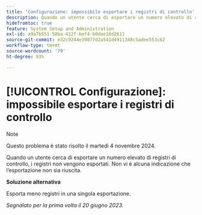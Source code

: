 ```yaml
---
title: 'Configurazione: impossibile esportare i registri di controllo'
description: Quando un utente cerca di esportare un numero elevato di registri di controllo, i registri non vengono esportati. Non vi è alcuna indicazione che l’esportazione non sia riuscita.
hidefromtoc: true
feature: System Setup and Administration
exl-id: a9a7b551-58ba-412f-bef4-b0dae16d2611
source-git-commit: e32c9244e39877d2a541d4911348c5adee553c62
workflow-type: tm+mt
source-wordcount: '79'
ht-degree: 93%

---
```


# [!UICONTROL Configurazione]: impossibile esportare i registri di controllo

>[!NOTE]
>
>Questo problema è stato risolto il martedì 4 novembre 2024.

Quando un utente cerca di esportare un numero elevato di registri di controllo, i registri non vengono esportati. Non vi è alcuna indicazione che l’esportazione non sia riuscita.

**Soluzione alternativa**

Esporta meno registri in una singola esportazione.

_Segnalato per la prima volta il 20 giugno 2023._
